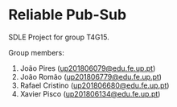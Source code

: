 # Reliable Pub-Sub

SDLE Project for group T4G15.

Group members:

1. João Pires (up201806079@edu.fe.up.pt)
2. João Romão (up201806779@edu.fe.up.pt)
3. Rafael Cristino (up201806680@edu.fe.up.pt)
4. Xavier Pisco (up201806134@edu.fe.up.pt)
